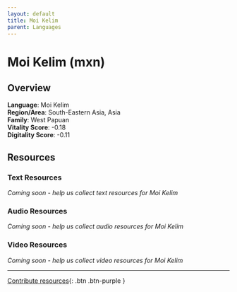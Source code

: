 ```yaml
---
layout: default
title: Moi Kelim
parent: Languages
---
```


# Moi Kelim (mxn)

## Overview

**Language**: Moi Kelim  
**Region/Area**: South-Eastern Asia, Asia  
**Family**: West Papuan  
**Vitality Score**: -0.18  
**Digitality Score**: -0.11  

## Resources

### Text Resources
*Coming soon - help us collect text resources for Moi Kelim*

### Audio Resources
*Coming soon - help us collect audio resources for Moi Kelim*

### Video Resources
*Coming soon - help us collect video resources for Moi Kelim*

---

[Contribute resources](https://fairtrain.github.io/){: .btn .btn-purple }
